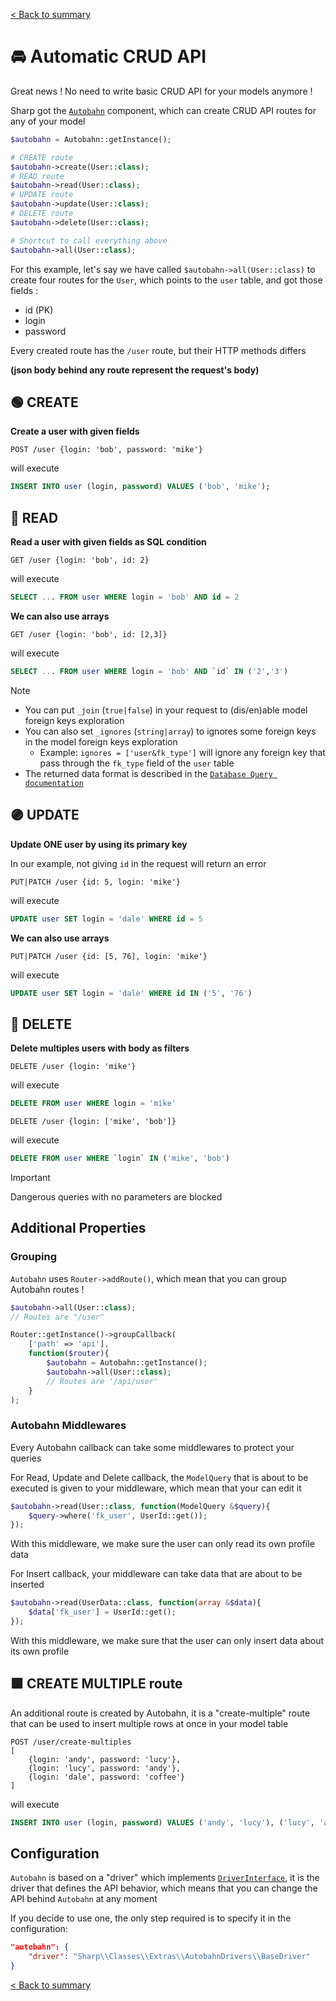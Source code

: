[< Back to summary](../README.md)

# 🚘 Automatic CRUD API

Great news ! No need to write basic CRUD API for your models anymore !

Sharp got the [`Autobahn`](../../src/Classes/Extras/Autobahn.php) component, which can
create CRUD API routes for any of your model

```php
$autobahn = Autobahn::getInstance();

# CREATE route
$autobahn->create(User::class);
# READ route
$autobahn->read(User::class);
# UPDATE route
$autobahn->update(User::class);
# DELETE route
$autobahn->delete(User::class);

# Shortcut to call everything above
$autobahn->all(User::class);
```

For this example, let's say we have called `$autobahn->all(User::class)`
to create four routes for the `User`, which points to the `user` table, and got those fields :
- id (PK)
- login
- password

Every created route has the `/user` route, but their HTTP methods differs

**(json body behind any route represent the request's body)**

## 🟢 CREATE

**Create a user with given fields**

```http
POST /user {login: 'bob', password: 'mike'}
```

will execute

```sql
INSERT INTO user (login, password) VALUES ('bob', 'mike');
```

## 🔵 READ

**Read a user with given fields as SQL condition**

```http
GET /user {login: 'bob', id: 2}
```

will execute

```sql
SELECT ... FROM user WHERE login = 'bob' AND id = 2
```

**We can also use arrays**


```http
GET /user {login: 'bob', id: [2,3]}
```

will execute

```sql
SELECT ... FROM user WHERE login = 'bob' AND `id` IN ('2','3')
```

> [!NOTE]
> - You can put `_join` (`true|false`) in your request to (dis/en)able model foreign keys exploration
> - You can also set `_ignores` (`string|array`) to ignores some foreign keys in the model foreign keys exploration
>     - Example: `ignores = ['user&fk_type']` will ignore any foreign key that pass through the `fk_type` field of the `user` table
> - The returned data format is described in the [`Database Query documentation`](../data/database-query.md.md)

## 🟣 UPDATE

**Update ONE user by using its primary key**

In our example, not giving `id` in the request will return an error

```http
PUT|PATCH /user {id: 5, login: 'mike'}
```

will execute

```sql
UPDATE user SET login = 'dale' WHERE id = 5
```

**We can also use arrays**

```http
PUT|PATCH /user {id: [5, 76], login: 'mike'}
```

will execute

```sql
UPDATE user SET login = 'dale' WHERE id IN ('5', '76')
```

## 🔴 DELETE

**Delete multiples users with body as filters**

```http
DELETE /user {login: 'mike'}
```

will execute

```sql
DELETE FROM user WHERE login = 'mike'
```
```http
DELETE /user {login: ['mike', 'bob']}
```

 will execute

```sql
DELETE FROM user WHERE `login` IN ('mike', 'bob')
```

> [!IMPORTANT]
> Dangerous queries with no parameters are blocked

## Additional Properties

### Grouping

`Autobahn` uses `Router->addRoute()`, which mean that you can group Autobahn routes !

```php
$autobahn->all(User::class);
// Routes are "/user"

Router::getInstance()->groupCallback(
    ['path' => 'api'],
    function($router){
        $autobahn = Autobahn::getInstance();
        $autobahn->all(User::class);
        // Routes are '/api/user'
    }
);
```

### Autobahn Middlewares

Every Autobahn callback can take some middlewares to protect your queries

For Read, Update and Delete callback, the `ModelQuery` that is about to be executed is given to your middleware, which mean that your can edit it

```php
$autobahn->read(User::class, function(ModelQuery &$query){
    $query->where('fk_user', UserId::get());
});
```

With this middleware, we make sure the user can only read its own profile data

For Insert callback, your middleware can take data that are about to be inserted

```php
$autobahn->read(UserData::class, function(array &$data){
    $data['fk_user'] = UserId::get();
});
```

With this middleware, we make sure that the user can only insert data about its own profile

## 🟩 CREATE MULTIPLE route

An additional route is created by Autobahn, it is a "create-multiple" route that can be used to insert multiple rows at once in your model table

```http
POST /user/create-multiples
[
    {login: 'andy', password: 'lucy'},
    {login: 'lucy', password: 'andy'},
    {login: 'dale', password: 'coffee'}
]
```

will execute
```sql
INSERT INTO user (login, password) VALUES ('andy', 'lucy'), ('lucy', 'andy'), ('dale', 'coffee');
```


## Configuration

`Autobahn` is based on a "driver" which implements [`DriverInterface`](../../src/Classes/Extras/AutobahnDrivers/DriverInterface.php),
it is the driver that defines the API behavior, which means that you can change the API behind `Autobahn` at any moment

If you decide to use one, the only step required is to specify it in the configuration:

```json
"autobahn": {
    "driver": "Sharp\\Classes\\Extras\\AutobahnDrivers\\BaseDriver"
}
```

[< Back to summary](../README.md)